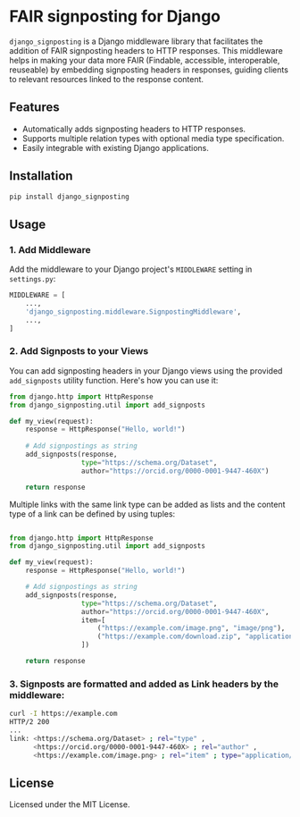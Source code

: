 # FAIR signposting for Django

`django_signposting` is a Django middleware library that facilitates the addition of
FAIR signposting headers to HTTP responses.
This middleware helps in making your data more FAIR (Findable, accessible, interoperable, reuseable) by
embedding signposting headers in responses, guiding clients to relevant resources linked to the response content.

## Features
- Automatically adds signposting headers to HTTP responses.
- Supports multiple relation types with optional media type specification.
- Easily integrable with existing Django applications.

## Installation

```bash
pip install django_signposting
```

## Usage

### 1. Add Middleware

Add the middleware to your Django project's `MIDDLEWARE` setting in `settings.py`:

```python
MIDDLEWARE = [
    ...,
    'django_signposting.middleware.SignpostingMiddleware',
    ...,
]
```

### 2. Add Signposts to your Views

You can add signposting headers in your Django views using the provided `add_signposts` utility function.
Here's how you can use it:

```python
from django.http import HttpResponse
from django_signposting.util import add_signposts

def my_view(request):
    response = HttpResponse("Hello, world!")
    
    # Add signpostings as string
    add_signposts(response,
                  type="https://schema.org/Dataset",
                  author="https://orcid.org/0000-0001-9447-460X")

    return response
```

Multiple links with the same link type can be added as lists and the content type of a link
can be defined by using tuples:

```python

from django.http import HttpResponse
from django_signposting.util import add_signposts

def my_view(request):
    response = HttpResponse("Hello, world!")

    # Add signpostings as string
    add_signposts(response,
                  type="https://schema.org/Dataset",
                  author="https://orcid.org/0000-0001-9447-460X",
                  item=[
                      ("https://example.com/image.png", "image/png"),
                      ("https://example.com/download.zip", "application/zip")
                  ])

    return response
```

### 3. Signposts are formatted and added as Link headers by the middleware:

```bash
curl -I https://example.com
HTTP/2 200 
...
link: <https://schema.org/Dataset> ; rel="type" ,
      <https://orcid.org/0000-0001-9447-460X> ; rel="author" ,
      <https://example.com/image.png> ; rel="item" ; type="application/json+ld"
```

## License

Licensed under the MIT License.